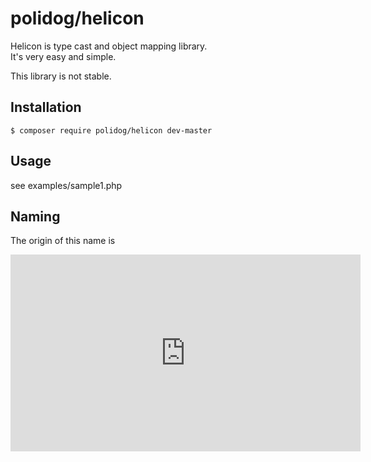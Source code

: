 # polidog/helicon

Helicon is type cast and object mapping library.  
It's very easy and simple.

This library is not stable.

## Installation

```shell script
$ composer require polidog/helicon dev-master
```

## Usage

see examples/sample1.php


## Naming
The origin of this name is 

<iframe width="560" height="315" src="https://www.youtube.com/embed/ypaVdpvGXlE" frameborder="0" allow="accelerometer; autoplay; encrypted-media; gyroscope; picture-in-picture" allowfullscreen></iframe>
